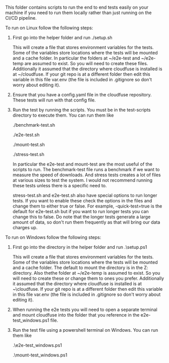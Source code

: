 This folder contains scripts to run the end to end tests easily
on your machine if you need to run them locally rather than just
running on the CI/CD pipeline.

To run on Linux follow the following steps:

1. First go into the helper folder and run
   ./setup.sh

   This will create a file that stores environment variables for the
   tests. Some of the variables store locations where the tests will
   be mounted and a cache folder. In particular the folders at
   ~/e2e-test  and  ~/e2e-temp are assumed to exist. So you will need
   to create these files. Additionally it assumed that the directory
   where cloudfuse is installed is at ~/cloudfuse. If your
   git repo is at a different folder then edit this variable in this
   file var.env (the file is included in .gitignore so don't worry about
   editing it).

2. Ensure that you have a config.yaml file in the cloudfuse
   repository. These tests will run with that config file.

3. Run the test by running the scripts. You must be in the test-scripts
   directory to execute them. You can run them like

   ./benchmark-test.sh

   ./e2e-test.sh

   ./mount-test.sh

   ./stress-test.sh


   In particular the e2e-test and mount-test are the most useful of the
   scripts to run. The benchmark-test file runs a benchmark if we want
   to measure the speed of downloads. And stress tests creates a lot
   of files at various sizes to test the system. I would not recommend
   running these tests unless there is a specific need to.

   stress-test.sh and e2e-test.sh also have special options to run
   longer tests. If you want to enable these check the options in the files
   and change them to either true or false. For example, -quick-test=true
   is the default for e2e-test.sh but if you want to run longer tests
   you can change this to false. Do note that the longer tests generate a
   large amount of data, so don't run them frequently as that will bring
   our data charges up.

To run on Windows follow the following steps:

1. First go into the directory in the helper folder and run
   .\setup.ps1

   This will create a file that stores environment variables for the
   tests. Some of the variables store locations where the tests will
   be mounted and a cache folder. The default to mount the directory is
   in the Z: directory. Also thethe folder at ~/e2e-temp is assumed to exist.
   So you will need to create these or change them to ones you prefer.
   Additionally it assumed that the directory where cloudfuse is
   installed is at ~\cloudfuse. If your git repo is at a different
   folder then edit this variable in this file var.env (the file is included
   in .gitignore so don't worry about editing it).

2. When running the e2e tests you will need to open a separate terminal and mount cloudfuse
   into the folder that you reference in the e2e-test_windows.ps1 file.

3. Run the test file using a powershell terminal on Windows. You can run them like

   .\e2e-test_windows.ps1

   .\mount-test_windows.ps1
